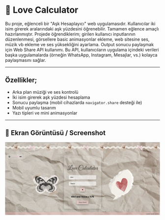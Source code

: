# 💖 Love Calculator

Bu proje, eğlenceli bir "Aşk Hesaplayıcı" web uygulamasıdır. Kullanıcılar iki isim girerek aralarındaki aşk yüzdesini öğrenebilir. Tamamen eğlence amaçlı hazırlanmıştır. Projede öğrendiklerim; girilen kullanıcı inputlarının düzenlenmesi, görsellere basic animasyonlar ekleme, web sitesine ses, müzik vb ekleme ve ses yüksekliğini ayarlama. Output sonucu paylaşmak için Web Share API kullanımı. Bu API, kullanıcıların uygulama içindeki verileri başka uygulamalarda (örneğin WhatsApp, Instagram, Mesajlar, vs.) kolayca paylaşmasını sağlar.

---

## Özellikler;
- Arka plan müziği ve ses kontrolü  
- İki isim girerek aşk yüzdesi hesaplama  
- Sonucu paylaşma (mobil cihazlarda `navigator.share` desteği ile)  
- Mobil uyumlu tasarım  
- Yazı tipleri ve mini animasyonlar

---

## 📸 Ekran Görüntüsü / Screenshot
![Love Calculator Screenshot](https://github.com/byzakeskin/Love-Calculator/blob/main/image.png)
  
